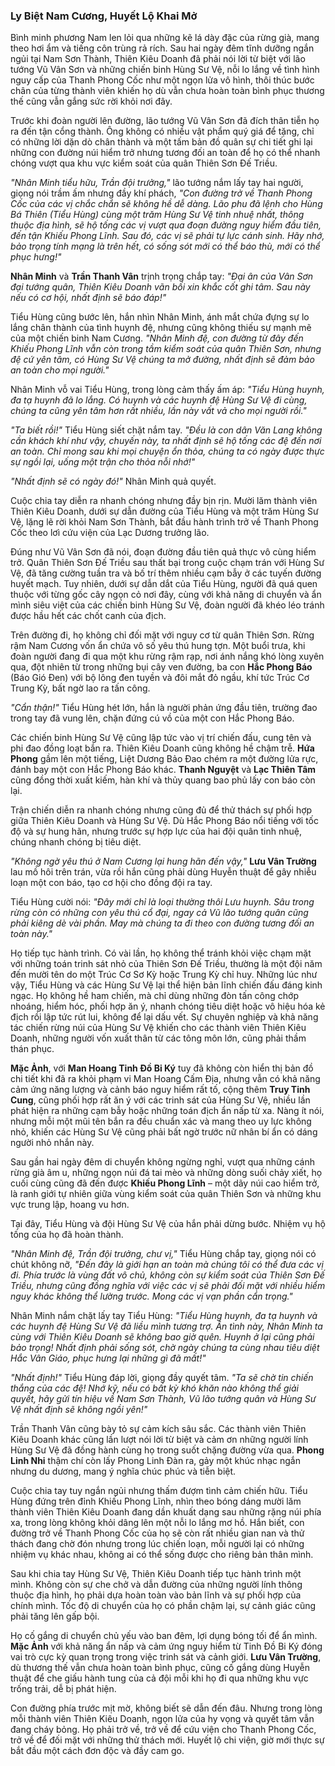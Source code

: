 ### Ly Biệt Nam Cương, Huyết Lộ Khai Mở 

Bình minh phương Nam len lỏi qua những kẽ lá dày đặc của rừng già, mang theo hơi ẩm và tiếng côn trùng rả rích. Sau hai ngày đêm tĩnh dưỡng ngắn ngủi tại Nam Sơn Thành, Thiên Kiêu Doanh đã phải nói lời từ biệt với lão tướng Vũ Vân Sơn và những chiến binh Hùng Sư Vệ, nỗi lo lắng về tình hình nguy cấp của Thanh Phong Cốc như một ngọn lửa vô hình, thôi thúc bước chân của từng thành viên khiến họ dù vẫn chưa hoàn toàn bình phục thương thế cũng vẫn gắng sức rời khỏi nơi đây.

Trước khi đoàn người lên đường, lão tướng Vũ Vân Sơn đã đích thân tiễn họ ra đến tận cổng thành. Ông không có nhiều vật phẩm quý giá để tặng, chỉ có những lời dặn dò chân thành và một tấm bản đồ quân sự chi tiết ghi lại những con đường núi hiểm trở nhưng tương đối an toàn để họ có thể nhanh chóng vượt qua khu vực kiểm soát của quân Thiên Sơn Đế Triều.

_"Nhân Minh tiểu hữu, Trần đội trưởng,"_ lão tướng nắm lấy tay hai người, giọng nói trầm ấm nhưng đầy khí phách, _"Con đường trở về Thanh Phong Cốc của các vị chắc chắn sẽ không hề dễ dàng. Lão phu đã lệnh cho Hùng Bá Thiên (Tiểu Hùng) cùng một trăm Hùng Sư Vệ tinh nhuệ nhất, thông thuộc địa hình, sẽ hộ tống các vị vượt qua đoạn đường nguy hiểm đầu tiên, đến tận Khiếu Phong Lĩnh. Sau đó, các vị sẽ phải tự lực cánh sinh. Hãy nhớ, bảo trọng tính mạng là trên hết, có sống sót mới có thể báo thù, mới có thể phục hưng!"_

**Nhân Minh** và **Trần Thanh Vân** trịnh trọng chắp tay: _"Đại ân của Vân Sơn đại tướng quân, Thiên Kiêu Doanh vãn bối xin khắc cốt ghi tâm. Sau này nếu có cơ hội, nhất định sẽ báo đáp!"_

Tiểu Hùng cũng bước lên, hắn nhìn Nhân Minh, ánh mắt chứa đựng sự lo lắng chân thành của tình huynh đệ, nhưng cũng không thiếu sự mạnh mẽ của một chiến binh Nam Cương. _"Nhân Minh đệ, con đường từ đây đến Khiếu Phong Lĩnh vẫn còn trong tầm kiểm soát của quân Thiên Sơn, nhưng đệ cứ yên tâm, có Hùng Sư Vệ chúng ta mở đường, nhất định sẽ đảm bảo an toàn cho mọi người."_

Nhân Minh vỗ vai Tiểu Hùng, trong lòng cảm thấy ấm áp: _"Tiểu Hùng huynh, đa tạ huynh đã lo lắng. Có huynh và các huynh đệ Hùng Sư Vệ đi cùng, chúng ta cũng yên tâm hơn rất nhiều, lần này vất vả cho mọi người rồi."_

_"Ta biết rồi!"_ Tiểu Hùng siết chặt nắm tay. _"Đều là con dân Văn Lang không cần khách khí như vậy, chuyến này, ta nhất định sẽ hộ tống các đệ đến nơi an toàn. Chỉ mong sau khi mọi chuyện ổn thỏa, chúng ta có ngày được thực sự ngồi lại, uống một trận cho thỏa nỗi nhớ!"_

_"Nhất định sẽ có ngày đó!"_ Nhân Minh quả quyết.

Cuộc chia tay diễn ra nhanh chóng nhưng đầy bịn rịn. Mười lăm thành viên Thiên Kiêu Doanh, dưới sự dẫn đường của Tiểu Hùng và một trăm Hùng Sư Vệ, lặng lẽ rời khỏi Nam Sơn Thành, bắt đầu hành trình trở về Thanh Phong Cốc theo lơì cứu viện của Lạc Dương trưởng lão.

Đúng như Vũ Vân Sơn đã nói, đoạn đường đầu tiên quả thực vô cùng hiểm trở. Quân Thiên Sơn Đế Triều sau thất bại trong cuộc chạm trán với Hùng Sư Vệ, đã tăng cường tuần tra và bố trí thêm nhiều cạm bẫy ở các tuyến đường huyết mạch. Tuy nhiên, dưới sự dẫn dắt của Tiểu Hùng, người đã quá quen thuộc với từng gốc cây ngọn cỏ nơi đây, cùng với khả năng di chuyển và ẩn mình siêu việt của các chiến binh Hùng Sư Vệ, đoàn người đã khéo léo tránh được hầu hết các chốt canh của địch.

Trên đường đi, họ không chỉ đối mặt với nguy cơ từ quân Thiên Sơn. Rừng rậm Nam Cương vốn ẩn chứa vô số yêu thú hung tợn. Một buổi trưa, khi đoàn người đang đi qua một khu rừng rậm rạp, nơi ánh nắng khó lòng xuyên qua, đột nhiên từ trong những bụi cây ven đường, ba con **Hắc Phong Báo** (Báo Gió Đen) với bộ lông đen tuyền và đôi mắt đỏ ngầu, khí tức Trúc Cơ Trung Kỳ, bất ngờ lao ra tấn công.

_"Cẩn thận!"_ Tiểu Hùng hét lớn, hắn là người phản ứng đầu tiên, trường đao trong tay đã vung lên, chặn đứng cú vồ của một con Hắc Phong Báo.

Các chiến binh Hùng Sư Vệ cũng lập tức vào vị trí chiến đấu, cung tên và phi đao đồng loạt bắn ra. Thiên Kiêu Doanh cũng không hề chậm trễ. **Hứa Phong** gầm lên một tiếng, Liệt Dương Bảo Đao chém ra một đường lửa rực, đánh bay một con Hắc Phong Báo khác. **Thanh Nguyệt** và **Lạc Thiên Tâm** cũng đồng thời xuất kiếm, hàn khí và thủy quang bao phủ lấy con báo còn lại.

Trận chiến diễn ra nhanh chóng nhưng cũng đủ để thử thách sự phối hợp giữa Thiên Kiêu Doanh và Hùng Sư Vệ. Dù Hắc Phong Báo nổi tiếng với tốc độ và sự hung hãn, nhưng trước sự hợp lực của hai đội quân tinh nhuệ, chúng nhanh chóng bị tiêu diệt.

_"Không ngờ yêu thú ở Nam Cương lại hung hãn đến vậy,"_ **Lưu Vân Trường** lau mồ hôi trên trán, vừa rồi hắn cũng phải dùng Huyễn thuật để gây nhiễu loạn một con báo, tạo cơ hội cho đồng đội ra tay.

Tiểu Hùng cười nói: _"Đây mới chỉ là loại thường thôi Lưu huynh. Sâu trong rừng còn có những con yêu thú cổ đại, ngay cả Vũ lão tướng quân cũng phải kiêng dè vài phần. May mà chúng ta đi theo con đường tương đối an toàn này."_

Họ tiếp tục hành trình. Có vài lần, họ không thể tránh khỏi việc chạm mặt với những toán trinh sát nhỏ của Thiên Sơn Đế Triều, thường là một đội năm đến mười tên do một Trúc Cơ Sơ Kỳ hoặc Trung Kỳ chỉ huy. Những lúc như vậy, Tiểu Hùng và các Hùng Sư Vệ lại thể hiện bản lĩnh chiến đấu đáng kinh ngạc. Họ không hề ham chiến, mà chỉ dùng những đòn tấn công chớp nhoáng, hiểm hóc, phối hợp ăn ý, nhanh chóng tiêu diệt hoặc vô hiệu hóa kẻ địch rồi lập tức rút lui, không để lại dấu vết. Sự chuyên nghiệp và khả năng tác chiến rừng núi của Hùng Sư Vệ khiến cho các thành viên Thiên Kiêu Doanh, những người vốn xuất thân từ các tông môn lớn, cũng phải thầm thán phục.

**Mặc Ảnh**, với **Man Hoang Tinh Đồ Bi Ký** tuy đã không còn hiển thị bản đồ chi tiết khi đã ra khỏi phạm vi Man Hoang Cấm Địa, nhưng vẫn có khả năng cảm ứng năng lượng và cảnh báo nguy hiểm rất tố, cộng thêm **Truy Tinh Cung**, cũng phối hợp rất ăn ý với các trinh sát của Hùng Sư Vệ, nhiều lần phát hiện ra những cạm bẫy hoặc những toán địch ẩn nấp từ xa. Nàng ít nói, nhưng mỗi một mũi tên bắn ra đều chuẩn xác và mang theo uy lực không nhỏ, khiến các Hùng Sư Vệ cũng phải bất ngờ trước nữ nhân bí ẩn có dáng người nhỏ nhắn này.

Sau gần hai ngày đêm di chuyển không ngừng nghỉ, vượt qua những cánh rừng già âm u, những ngọn núi đá tai mèo và những dòng suối chảy xiết, họ cuối cùng cũng đã đến được __Khiếu Phong Lĩnh__ – một dãy núi cao hiểm trở, là ranh giới tự nhiên giữa vùng kiểm soát của quân Thiên Sơn và những khu vực trung lập, hoang vu hơn.

Tại đây, Tiểu Hùng và đội Hùng Sư Vệ của hắn phải dừng bước. Nhiệm vụ hộ tống của họ đã hoàn thành.

_"Nhân Minh đệ, Trần đội trưởng, chư vị,"_ Tiểu Hùng chắp tay, giọng nói có chút không nỡ, _"Đến đây là giới hạn an toàn mà chúng tôi có thể đưa các vị đi. Phía trước là vùng đất vô chủ, không còn sự kiểm soát của Thiên Sơn Đế Triều, nhưng cũng đồng nghĩa với việc các vị sẽ phải đối mặt với nhiều hiểm nguy khác không thể lường trước. Mong các vị vạn phần cẩn trọng."_

Nhân Minh nắm chặt lấy tay Tiểu Hùng: _"Tiểu Hùng huynh, đa tạ huynh và các huynh đệ Hùng Sư Vệ đã liều mình tương trợ. Ân tình này, Nhân Minh ta cùng với Thiên Kiêu Doanh sẽ không bao giờ quên. Huynh ở lại cũng phải bảo trọng! Nhất định phải sống sót, chờ ngày chúng ta cùng nhau tiêu diệt Hắc Vân Giáo, phục hưng lại những gì đã mất!"_

_"Nhất định!"_ Tiểu Hùng đáp lời, giọng đầy quyết tâm. _"Ta sẽ chờ tin chiến thắng của các đệ! Nhớ kỹ, nếu có bất kỳ khó khăn nào không thể giải quyết, hãy gửi tín hiệu về Nam Sơn Thành, Vũ lão tướng quân và Hùng Sư Vệ nhất định sẽ không ngồi yên!"_

Trần Thanh Vân cũng bày tỏ sự cảm kích sâu sắc. Các thành viên Thiên Kiêu Doanh khác cũng lần lượt nói lời từ biệt và cảm ơn những người lính Hùng Sư Vệ đã đồng hành cùng họ trong suốt chặng đường vừa qua. **Phong Linh Nhi** thậm chí còn lấy Phong Linh Đàn ra, gảy một khúc nhạc ngắn nhưng du dương, mang ý nghĩa chúc phúc và tiễn biệt.

Cuộc chia tay tuy ngắn ngủi nhưng thấm đượm tình cảm chiến hữu. Tiểu Hùng đứng trên đỉnh Khiếu Phong Lĩnh, nhìn theo bóng dáng mười lăm thành viên Thiên Kiêu Doanh đang dần khuất dạng sau những rặng núi phía xa, trong lòng không khỏi dâng lên một nỗi lo lắng mơ hồ. Hắn biết, con đường trở về Thanh Phong Cốc của họ sẽ còn rất nhiều gian nan và thử thách đang chờ đón nhưng trong lúc chiến loạn, mỗi người lại có những nhiệm vụ khác nhau, không ai có thể sống được cho riêng bản thân mình.

Sau khi chia tay Hùng Sư Vệ, Thiên Kiêu Doanh tiếp tục hành trình một mình. Không còn sự che chở và dẫn đường của những người lính thông thuộc địa hình, họ phải dựa hoàn toàn vào bản lĩnh và sự phối hợp của chính mình. Tốc độ di chuyển của họ có phần chậm lại, sự cảnh giác cũng phải tăng lên gấp bội.

Họ cố gắng di chuyển chủ yếu vào ban đêm, lợi dụng bóng tối để ẩn mình. **Mặc Ảnh** với khả năng ẩn nấp và cảm ứng nguy hiểm từ Tinh Đồ Bi Ký đóng vai trò cực kỳ quan trọng trong việc trinh sát và cảnh giới. **Lưu Vân Trường**, dù thương thế vẫn chưa hoàn toàn bình phục, cũng cố gắng dùng Huyễn thuật để che giấu hành tung của cả đội mỗi khi họ đi qua những khu vực trống trải, dễ bị phát hiện.

Con đường phía trước mịt mờ, không biết sẽ dẫn đến đâu. Nhưng trong lòng mỗi thành viên Thiên Kiêu Doanh, ngọn lửa của hy vọng và quyết tâm vẫn đang cháy bỏng. Họ phải trở về, trở về để cứu viện cho Thanh Phong Cốc, trở về để đối mặt với những thử thách mới. Huyết lộ chi viện, giờ mới thực sự bắt đầu một cách đơn độc và đầy cam go.
